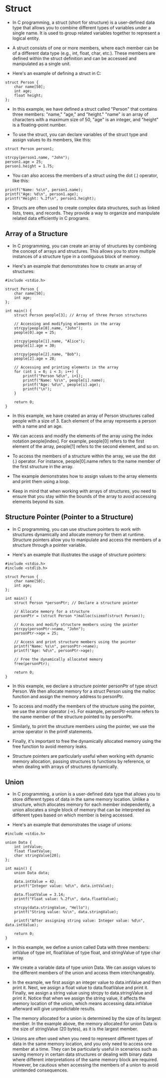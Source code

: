 # Struct

* In C programming, a struct (short for structure) is a user-defined data type that allows you to combine different types of variables under a single name. It is used to group related variables together to represent a logical entity.

* A struct consists of one or more members, where each member can be of a different data type (e.g., int, float, char, etc.). These members are defined within the struct definition and can be accessed and manipulated as a single unit.

* Here's an example of defining a struct in C:
~~~~
struct Person {
    char name[50];
    int age;
    float height;
};
~~~~

* In this example, we have defined a struct called "Person" that contains three members: "name," "age," and "height." "name" is an array of characters with a maximum size of 50, "age" is an integer, and "height" is a floating-point number.

* To use the struct, you can declare variables of the struct type and assign values to its members, like this:
~~~~
struct Person person1;

strcpy(person1.name, "John");
person1.age = 25;
person1.height = 1.75;
~~~~

* You can also access the members of a struct using the dot (.) operator, like this:
~~~~
printf("Name: %s\n", person1.name);
printf("Age: %d\n", person1.age);
printf("Height: %.2f\n", person1.height);
~~~~

* Structs are often used to create complex data structures, such as linked lists, trees, and records. They provide a way to organize and manipulate related data efficiently in C programs.


## Array of a Structure

* In C programming, you can create an array of structures by combining the concept of arrays and structures. This allows you to store multiple instances of a structure type in a contiguous block of memory.

* Here's an example that demonstrates how to create an array of structures:
~~~~
#include <stdio.h>

struct Person {
    char name[50];
    int age;
};

int main() {
    struct Person people[3]; // Array of three Person structures
    
    // Accessing and modifying elements in the array
    strcpy(people[0].name, "John");
    people[0].age = 25;
    
    strcpy(people[1].name, "Alice");
    people[1].age = 30;
    
    strcpy(people[2].name, "Bob");
    people[2].age = 28;
    
    // Accessing and printing elements in the array
    for (int i = 0; i < 3; i++) {
        printf("Person %d\n", i+1);
        printf("Name: %s\n", people[i].name);
        printf("Age: %d\n", people[i].age);
        printf("\n");
    }
    
    return 0;
}
~~~~

* In this example, we have created an array of Person structures called people with a size of 3. Each element of the array represents a person with a name and an age.

* We can access and modify the elements of the array using the index notation people[index]. For example, people[0] refers to the first element of the array, people[1] refers to the second element, and so on.

* To access the members of a structure within the array, we use the dot (.) operator. For instance, people[0].name refers to the name member of the first structure in the array.

* The example demonstrates how to assign values to the array elements and print them using a loop.

* Keep in mind that when working with arrays of structures, you need to ensure that you stay within the bounds of the array to avoid accessing elements beyond its size.

## Structure Pointer (Pointer to a Structure)

* In C programming, you can use structure pointers to work with structures dynamically and allocate memory for them at runtime. Structure pointers allow you to manipulate and access the members of a structure through a pointer variable. 

* Here's an example that illustrates the usage of structure pointers:
~~~~
#include <stdio.h>
#include <stdlib.h>

struct Person {
    char name[50];
    int age;
};

int main() {
    struct Person *personPtr; // Declare a structure pointer
    
    // Allocate memory for a structure
    personPtr = (struct Person *)malloc(sizeof(struct Person));
    
    // Access and modify structure members using the pointer
    strcpy(personPtr->name, "John");
    personPtr->age = 25;
    
    // Access and print structure members using the pointer
    printf("Name: %s\n", personPtr->name);
    printf("Age: %d\n", personPtr->age);
    
    // Free the dynamically allocated memory
    free(personPtr);
    
    return 0;
}
~~~~

* In this example, we declare a structure pointer personPtr of type struct Person. We then allocate memory for a struct Person using the malloc function and assign the memory address to personPtr.

* To access and modify the members of the structure using the pointer, we use the arrow operator (->). For example, personPtr->name refers to the name member of the structure pointed to by personPtr.

* Similarly, to print the structure members using the pointer, we use the arrow operator in the printf statements.

* Finally, it's important to free the dynamically allocated memory using the free function to avoid memory leaks.

* Structure pointers are particularly useful when working with dynamic memory allocation, passing structures to functions by reference, or when dealing with arrays of structures dynamically.

## Union

* In C programming, a union is a user-defined data type that allows you to store different types of data in the same memory location. Unlike a structure, which allocates memory for each member independently, a union allocates a single block of memory that can be interpreted as different types based on which member is being accessed.

* Here's an example that demonstrates the usage of unions:
~~~~
#include <stdio.h>

union Data {
    int intValue;
    float floatValue;
    char stringValue[20];
};

int main() {
    union Data data;

    data.intValue = 42;
    printf("Integer value: %d\n", data.intValue);

    data.floatValue = 3.14;
    printf("Float value: %.2f\n", data.floatValue);

    strcpy(data.stringValue, "Hello");
    printf("String value: %s\n", data.stringValue);

    printf("After assigning string value: Integer value: %d\n", data.intValue);

    return 0;
}
~~~~

* In this example, we define a union called Data with three members: intValue of type int, floatValue of type float, and stringValue of type char array.

* We create a variable data of type union Data. We can assign values to the different members of the union and access them interchangeably.

* In the example, we first assign an integer value to data.intValue and then print it. Next, we assign a float value to data.floatValue and print it. Finally, we assign a string value using strcpy to data.stringValue and print it. Notice that when we assign the string value, it affects the memory location of the union, which means accessing data.intValue afterward will give unpredictable results.

* The memory allocated for a union is determined by the size of its largest member. In the example above, the memory allocated for union Data is the size of stringValue (20 bytes), as it is the largest member.

* Unions are often used when you need to represent different types of data in the same memory location, and you only need to access one member at a time. They can be particularly useful in scenarios such as saving memory in certain data structures or dealing with binary data where different interpretations of the same memory block are required. However, be cautious when accessing the members of a union to avoid unintended consequences.
